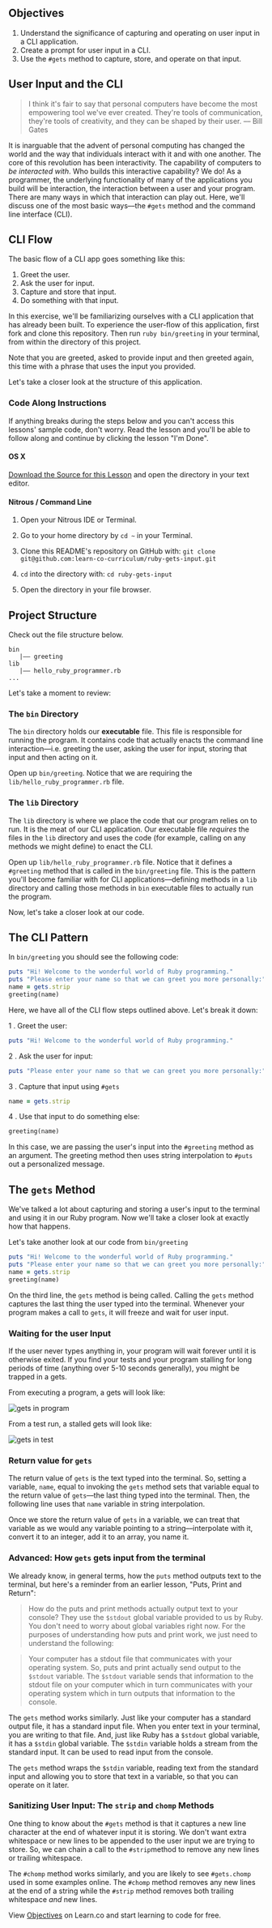 ## Objectives

1. Understand the significance of capturing and operating on user input in a CLI application.
2. Create a prompt for user input in a CLI.
3. Use the `#gets` method to capture, store, and operate on that input.

## User Input and the CLI

> I think it's fair to say that personal computers have become the most empowering tool we've ever created. They're tools of communication, they're tools of creativity, and they can be shaped by their user. –– Bill Gates

It is inarguable that the advent of personal computing has changed the world and the way that individuals interact with it and with one another. The core of this revolution has been interactivity. The capability of computers to *be interacted with*. Who builds this interactive capability? We do! As a programmer, the underlying functionality of many of the applications you build will be interaction, the interaction between a user and your program. There are many ways in which that interaction can play out. Here, we'll discuss one of the most basic ways––the `#gets` method and the command line interface (CLI).  

## CLI Flow

 The basic flow of a CLI app goes something like this:

 1. Greet the user.
 2. Ask the user for input.
 3. Capture and store that input.
 4. Do something with that input.

In this exercise, we'll be familiarizing ourselves with a CLI application that has already been built. To experience the user-flow of this application, first fork and clone this repository. Then run `ruby bin/greeting` in your terminal, from within the directory of this project.

Note that you are greeted, asked to provide input and then greeted again, this time with a phrase that uses the input you provided.

Let's take a closer look at the structure of this application.

### Code Along Instructions

If anything breaks during the steps below and you can't access this lessons' sample code, don't worry. Read the lesson and you'll be able to follow along and continue by clicking the lesson "I'm Done".

#### OS X

[Download the Source for this Lesson](https://github.com/learn-co-curriculum/ruby-gets-input/archive/master.zip) and open the directory in your text editor.

#### Nitrous / Command Line

1. Open your Nitrous IDE or Terminal.

2. Go to your home directory by `cd ~` in your Terminal.

3. Clone this README's repository on GitHub with: `git clone git@github.com:learn-co-curriculum/ruby-gets-input.git`

4. `cd` into the directory with: `cd ruby-gets-input`

5. Open the directory in your file browser.

## Project Structure

Check out the file structure below.

```
bin
   |–– greeting
lib
   |–– hello_ruby_programmer.rb
...
```  

Let's take a moment to review:

### The `bin` Directory

The `bin` directory holds our **executable** file. This file is responsible for running the program. It contains code that actually enacts the command line interaction––i.e. greeting the user, asking the user for input, storing that input and then acting on it.

Open up `bin/greeting`. Notice that we are requiring the `lib/hello_ruby_programmer.rb` file.

### The `lib` Directory

The `lib` directory is where we place the code that our program relies on to run. It is the meat of our CLI application. Our executable file *requires* the files in the `lib` directory and uses the code (for example, calling on any methods we might define) to enact the CLI.

Open up `lib/hello_ruby_programmer.rb` file. Notice that it defines a `#greeting` method that is called in the `bin/greeting` file. This is the pattern you'll become familiar with for CLI applications––defining methods in a `lib` directory and calling those methods in `bin` executable files to actually run the program.

Now, let's take a closer look at our code.

## The CLI Pattern

In `bin/greeting` you should see the following code:

```ruby
puts "Hi! Welcome to the wonderful world of Ruby programming."
puts "Please enter your name so that we can greet you more personally:"
name = gets.strip
greeting(name)
```

Here, we have all of the CLI flow steps outlined above. Let's break it down:

1 . Greet the user:

```ruby
puts "Hi! Welcome to the wonderful world of Ruby programming."
```

2 . Ask the user for input:

```ruby
puts "Please enter your name so that we can greet you more personally:"
```

3 . Capture that input using `#gets`

```ruby
name = gets.strip
```

4 . Use that input to do something else:

```ruby
greeting(name)
```

In this case, we are passing the user's input into the `#greeting` method as an argument. The greeting method then uses string interpolation to `#puts` out a personalized message.


## The `gets` Method

We've talked a lot about capturing and storing a user's input to the terminal and using it in our Ruby program. Now we'll take a closer look at exactly how that happens.

Let's take another look at our code from `bin/greeting`

```ruby
puts "Hi! Welcome to the wonderful world of Ruby programming."
puts "Please enter your name so that we can greet you more personally:"
name = gets.strip
greeting(name)
```

On the third line, the `gets` method is being called. Calling the `gets` method captures the last thing the user typed into the terminal. Whenever your program makes a call to `gets`, it will freeze and wait for user input.

### Waiting for the user Input

If the user never types anything in, your program will wait forever until it is otherwise exited. If you find your tests and your program stalling for long periods of time (anything over 5-10 seconds generally), you might be trapped in a gets.

From executing a program, a gets will look like:

![gets in program](https://dl.dropboxusercontent.com/s/ezddrtyotw5ahow/2015-09-10%20at%2012.12%20PM.png)

From a test run, a stalled gets will look like:

![gets in test](https://dl.dropboxusercontent.com/s/tijh1wyuvdfz11a/2015-09-10%20at%2012.13%20PM.png)

### Return value for `gets`

The return value of `gets` is the text typed into the terminal. So, setting a variable, `name`, equal to invoking the `gets` method sets that variable equal to the return value of `gets`––the last thing typed into the terminal. Then, the following line uses that `name` variable in string interpolation.

Once we store the return value of `gets` in a variable, we can treat that variable as we would any variable pointing to a string––interpolate with it, convert it to an integer, add it to an array, you name it.

### Advanced: How `gets` gets input from the terminal

We already know, in general terms, how the `puts` method outputs text to the terminal, but here's a reminder from an earlier lesson, "Puts, Print and Return":

>How do the puts and print methods actually output text to your console? They use the `$stdout` global variable provided to us by Ruby. You don't need to worry about global variables right now. For the purposes of understanding how puts and print work, we just need to understand the following:

>Your computer has a stdout file that communicates with your operating system. So, puts and print actually send output to the `$stdout` variable. The `$stdout` variable sends that information to the stdout file on your computer which in turn communicates with your operating system which in turn outputs that information to the console.

The `gets` method works similarly. Just like your computer has a standard output file, it has a standard input file. When you enter text in your terminal, you are writing to that file. And, just like Ruby has a `$stdout` global variable, it has a `$stdin` global variable. The `$stdin` variable holds a stream from the standard input. It can be used to read input from the console.

The `gets` method wraps the `$stdin` variable, reading text from the standard input and allowing you to store that text in a variable, so that you can operate on it later.

### Sanitizing User Input: The `strip` and `chomp` Methods

One thing to know about the `#gets` method is that it captures a new line character at the end of whatever input it is storing. We don't want extra whitespace or new lines to be appended to the user input we are trying to store. So, we can chain a call to the `#strip`method to remove any new lines or trailing whitespace.

The `#chomp` method works similarly, and you are likely to see `#gets.chomp` used in some examples online. The `#chomp` method removes any new lines at the end of a string while the `#strip` method removes both trailing whitespace *and* new lines.

<p data-visibility='hidden'>View <a href='https://learn.co/lessons/ruby-gets-input' title='Objectives'>Objectives</a> on Learn.co and start learning to code for free.</p>
